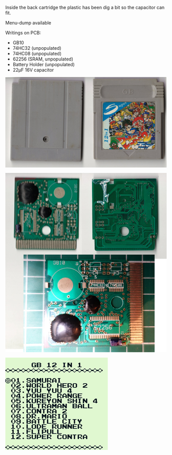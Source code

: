 Inside the back cartridge the plastic has been dig a bit so the capacitor can fit.

Menu-dump available

Writings on PCB:
- GB10
- 74HC32 (unpopulated)
- 74HC08 (unpopulated)
- 62256 (SRAM, unpopulated)
- Battery Holder (unpopulated)
- 22µF 16V capacitor

![alt text](Cartridge.jpg "Cartridge")

![alt text](PCB.jpg "PCB")

![alt text](Dump.png "Dumped menu screenshot")